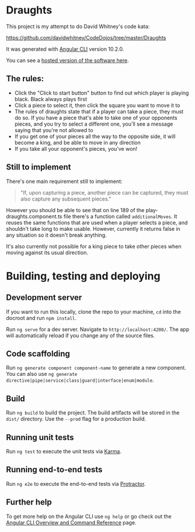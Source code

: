 # Draughts

This project is my attempt to do David Whitney's code kata: 

https://github.com/davidwhitney/CodeDojos/tree/master/Draughts

It was generated with [Angular CLI](https://github.com/angular/angular-cli) version 10.2.0.

You can see a [hosted version of the software here](http://jamesd-draughts.s3-website.eu-west-2.amazonaws.com/).

## The rules: 
- Click the "Click to start button" button to find out which player is playing black. Black always plays first
- Click a piece to select it, then click the square you want to move it to
- The rules of draughts state that if a player can take a piece, they must do so. If you have a piece that's able to take one of your opponents pieces, and you try to select a different one, you'll see a message saying that you're not allowed to
- If you get one of your pieces all the way to the opposite side, it will become a king, and be able to move in any direction
- If you take all your opponent's pieces, you've won!

## Still to implement

There's one main requirement still to implement: 

> "If, upon capturing a piece, another piece can be captured, they must also capture any subsequent pieces."

However you should be able to see that on line 189 of the play-draughts.component.ts file there's a function called `additionalMoves`. It reuses the same functions that are used when a player selects a piece, and shouldn't take long to make usable. However, currently it returns false in any situation so it doesn't break anything. 

It's also currently not possible for a king piece to take other pieces when moving against its usual direction.
# Building, testing and deploying
## Development server

If you want to run this locally, clone the repo to your machine, `cd` into the docroot and run `npm install`.

Run `ng serve` for a dev server. Navigate to `http://localhost:4200/`. The app will automatically reload if you change any of the source files.

## Code scaffolding

Run `ng generate component component-name` to generate a new component. You can also use `ng generate directive|pipe|service|class|guard|interface|enum|module`.

## Build

Run `ng build` to build the project. The build artifacts will be stored in the `dist/` directory. Use the `--prod` flag for a production build.

## Running unit tests

Run `ng test` to execute the unit tests via [Karma](https://karma-runner.github.io).

## Running end-to-end tests

Run `ng e2e` to execute the end-to-end tests via [Protractor](http://www.protractortest.org/).

## Further help

To get more help on the Angular CLI use `ng help` or go check out the [Angular CLI Overview and Command Reference](https://angular.io/cli) page.
